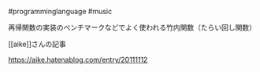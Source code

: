 #programminglanguage  #music

再帰関数の実装のベンチマークなどでよく使われる竹内関数（たらい回し関数）

[[aike]]さんの記事

https://aike.hatenablog.com/entry/20111112